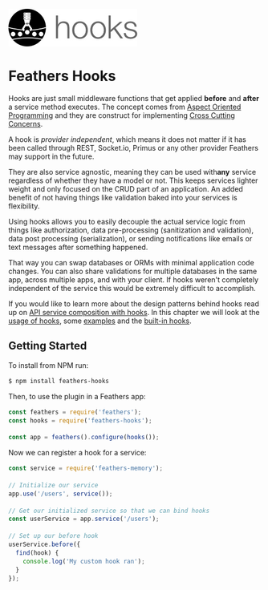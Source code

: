 ![Feathers Hooks](/img/header-hooks.jpg)

# Feathers Hooks

Hooks are just small middleware functions that get applied **before** and **after** a service method executes. The concept comes from [Aspect Oriented Programming](https://en.wikipedia.org/wiki/Aspect-oriented_programming) and they are construct for implementing [Cross Cutting Concerns](https://en.wikipedia.org/wiki/Cross-cutting_concern).

A hook is *provider independent*, which means it does not matter if it has been called through REST, Socket.io, Primus or any other provider Feathers may support in the future.

They are also service agnostic, meaning they can be used with ​**any**​ service regardless of whether they have a model or not. This keeps services lighter weight and only focused on the CRUD part of an application. An added benefit of not having things like validation baked into your services is flexibility. 

Using hooks allows you to easily decouple the actual service logic from things like authorization, data pre-processing (sanitization and validation), data post processing (serialization), or sending notifications like emails or text messages after something happened.

That way you can swap databases or ORMs with minimal application code changes. You can also share validations for multiple databases in the same app, across multiple apps, and with your client. If hooks weren't completely independent of the service this would be extremely difficult to accomplish.

If you would like to learn more about the design patterns behind hooks read up on [API service composition with hooks](https://medium.com/all-about-feathersjs/api-service-composition-with-hooks-47af13aa6c01). In this chapter we will look at the [usage of hooks](usage.md), some [examples](examples.md) and the [built-in hooks](bundled.md).

## Getting Started

To install from NPM run:

```bash
$ npm install feathers-hooks
```

Then, to use the plugin in a Feathers app:

```javascript
const feathers = require('feathers');
const hooks = require('feathers-hooks');

const app = feathers().configure(hooks());
```

Now we can register a hook for a service:

```javascript
const service = require('feathers-memory');

// Initialize our service
app.use('/users', service());

// Get our initialized service so that we can bind hooks
const userService = app.service('/users');

// Set up our before hook
userService.before({
  find(hook) {
    console.log('My custom hook ran');
  }
});
```

